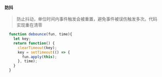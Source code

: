 
#### 防抖


> 防止抖动，单位时间内事件触发会被重置，避免事件被误伤触发多次。代码实现重在清零 

```js
  function debounce(fun, time){
    let key;
    return function() {
      clearTimeout(key);
      key = setTimeout(() => {
        fun.apply(this);
      }, time);
    }
  }

```

